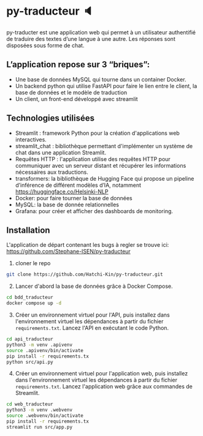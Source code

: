 # py-traducteur 🔈

py-traducter est une application web qui permet à un utilisateur authentifié de traduire des textes d’une langue à une autre. Les réponses sont disposées sous forme de chat.

## L’application repose sur 3 “briques”:

* Une base de données MySQL qui tourne dans un container Docker.
* Un backend python qui utilise FastAPI pour faire le lien entre le client, la base de données et le modèle de traduction
* Un client, un front-end développé avec streamlit

## Technologies utilisées

* Streamlit : framework Python pour la création d'applications web interactives.
* streamlit_chat : bibliothèque permettant d'implémenter un système de chat dans 	une application Streamlit.
* Requêtes HTTP : l'application utilise des requêtes HTTP pour communiquer avec un serveur distant et récupérer les informations nécessaires aux traductions.
* transformers: 	la bibliothèque de Hugging Face qui propose un pipeline d’inférence de différent modèles d’IA, notamment  https://huggingface.co/Helsinki-NLP
* Docker: pour faire tourner la base de données
* MySQL:  la base de donnée relationnelles
* Grafana: pour créer et afficher des dashboards de monitoring.

## Installation
L'application de départ contenant les bugs à regler se trouve ici: https://github.com/Stephane-ISEN/py-traducteur

1. cloner le repo 

```bash
git clone https://github.com/Hatchi-Kin/py-traducteur.git
```

2. Lancer d'abord la base de données grâce à Docker Compose.

```bash
cd bdd_traducteur
docker compose up -d
```

3. Créer un environnement virtuel pour l'API, puis installez dans l'environnement virtuel les dépendances à partir du fichier `requirements.txt`. Lancez l'API en exécutant le code Python.

```bash
cd api_traducteur
python3 -m venv .apivenv
source .apivenv/bin/activate
pip install -r requirements.tx
python src/api.py
```

4. Créer un environnement virtuel pour l'application web, puis installez dans l'environnement virtuel les dépendances à partir du fichier `requirements.txt`. Lancez l'application web grâce aux commandes de Streamlit.

```bash
cd web_traducteur
python3 -m venv .webvenv
source .webvenv/bin/activate
pip install -r requirements.tx
streamlit run src/app.py
```